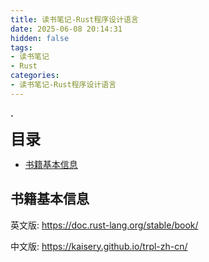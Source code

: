 ```yaml
---
title: 读书笔记-Rust程序设计语言
date: 2025-06-08 20:14:31
hidden: false
tags:
- 读书笔记
- Rust
categories:
- 读书笔记-Rust程序设计语言
---
```


**.**

<!--more-->

<p><font size = 5><b>目录</b></font></p>

- [书籍基本信息](#书籍基本信息)

## 书籍基本信息

英文版: <https://doc.rust-lang.org/stable/book/>

中文版: <https://kaisery.github.io/trpl-zh-cn/>

